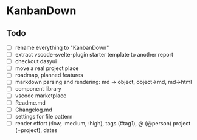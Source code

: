 KanbanDown
==========


Todo
----

- [ ] rename everything to "KanbanDown"
- [ ] extract vscode-svelte-plugin starter template to another report
- [ ] checkout dasyui
- [ ] move a real project place
- [ ] roadmap, planned features
- [ ] markdown parsing and rendering: md -> object, object->md, md->html
- [ ] component library
- [ ] vscode marketplace
- [ ] Readme.md
- [ ] Changelog.md
- [ ] settings for file pattern
- [ ] render effort (:low, :medium, :high), tags (#tag1), @ (@person) project (+project), dates